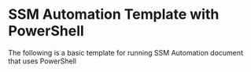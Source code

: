 # SSM Automation Template with PowerShell

The following is a basic template for running SSM Automation document that uses PowerShell
